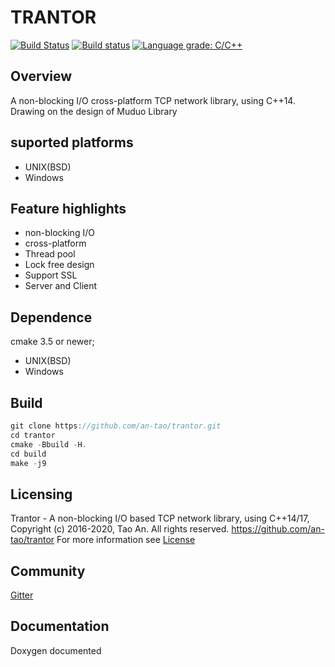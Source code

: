 # TRANTOR

[![Build Status](https://travis-ci.org/an-tao/trantor.svg?branch=master)](https://travis-ci.org/an-tao/trantor)
[![Build status](https://ci.appveyor.com/api/projects/status/yn8xunsubn37pi1u/branch/master?svg=true)](https://ci.appveyor.com/project/an-tao/trantor/branch/master)
[![Language grade: C/C++](https://img.shields.io/lgtm/grade/cpp/g/an-tao/trantor.svg?logo=lgtm&logoWidth=18)](https://lgtm.com/projects/g/an-tao/trantor/context:cpp)


## Overview
A non-blocking I/O cross-platform TCP network library, using C++14.  
Drawing on the design of Muduo Library

## suported platforms
- UNIX(BSD)
- Windows

## Feature highlights
- non-blocking I/O
- cross-platform
- Thread pool
- Lock free design
- Support SSL
- Server and Client

## Dependence
cmake 3.5 or newer;    
- UNIX(BSD)
- Windows

## Build
```c++
git clone https://github.com/an-tao/trantor.git
cd trantor
cmake -Bbuild -H.
cd build 
make -j9
```

## Licensing
Trantor - A non-blocking I/O based TCP network library, using C++14/17, 
Copyright (c) 2016-2020, Tao An.  All rights reserved.
https://github.com/an-tao/trantor
For more information see [License](License)

## Community
[Gitter](https://gitter.im/drogon-web/community)

## Documentation
Doxygen documented



